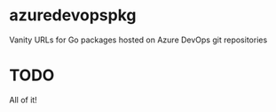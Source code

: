 # azuredevopspkg
Vanity URLs for Go packages hosted on Azure DevOps git repositories

# TODO
All of it!
